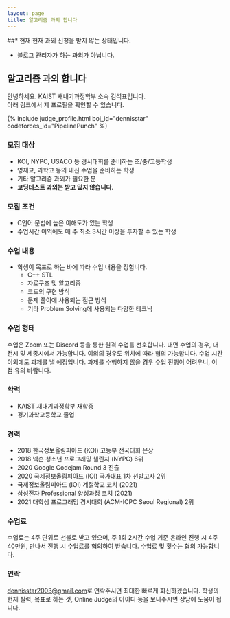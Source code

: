 ```yaml
---
layout: page
title: 알고리즘 과외 합니다
---
```


##* 현재 현재 과외 신청을 받지 않는 상태입니다.
* 블로그 관리자가 하는 과외가 아닙니다.

## 알고리즘 과외 합니다
안녕하세요. KAIST 새내기과정학부 소속 김석표입니다.<br>
아래 링크에서 제 프로필을 확인할 수 있습니다.

{% include judge_profile.html boj_id="dennisstar" codeforces_id="PipelinePunch" %}

### 모집 대상
* KOI, NYPC, USACO 등 경시대회를 준비하는 초/중/고등학생
* 영재고, 과학고 등의 내신 수업을 준비하는 학생
* 기타 알고리즘 과외가 필요한 분
* **코딩테스트 과외는 받고 있지 않습니다.**

### 모집 조건
* C언어 문법에 높은 이해도가 있는 학생
* 수업시간 이외에도 매 주 최소 3시간 이상을 투자할 수 있는 학생

### 수업 내용
* 학생이 목표로 하는 바에 따라 수업 내용을 정합니다.
  * C++ STL
  * 자료구조 및 알고리즘
  * 코드의 구현 방식
  * 문제 풀이에 사용되는 접근 방식
  * 기타 Problem Solving에 사용되는 다양한 테크닉

### 수업 형태
수업은 Zoom 또는 Discord 등을 통한 원격 수업를 선호합니다.
대면 수업의 경우, 대전시 및 세종시에서 가능합니다. 이외의 경우도 위치에 따라 협의 가능합니다.
수업 시간 이외에도 과제를 낼 예정입니다. 과제를 수행하지 않을 경우 수업 진행이 어려우니, 이 점 유의 바랍니다.

### 학력
* KAIST 새내기과정학부 재학중
* 경기과학고등학교 졸업

### 경력
* 2018 한국정보올림피아드 (KOI) 고등부 전국대회 은상
* 2018 넥슨 청소년 프로그래밍 챌린지 (NYPC) 6위
* 2020 Google Codejam Round 3 진출
* 2020 국제정보올림피아드 (IOI) 국가대표 1차 선발고사 2위
* 국제정보올림피아드 (IOI) 계절학교 코치 (2021)
* 삼성전자 Professional 양성과정 코치 (2021)
* 2021 대학생 프로그래밍 경시대회 (ACM-ICPC Seoul Regional) 2위

### 수업료
수업료는 4주 단위로 선불로 받고 있으며, 주 1회 2시간 수업 기준 온라인 진행 시 4주 40만원, 만나서 진행 시 수업료를 협의하여 받습니다.
수업료 및 횟수는 협의 가능합니다.

### 연락
<style>
.mail-address:after{
    content:attr(data-name) "@" attr(data-domain) "." attr(data-tld);
    text-decoration: underline
}
</style>
<a href="#" class="mail-address" data-name="dennisstar2003" data-domain="gmail" data-tld="com" onclick="window.location.href = 'mailto:' + this.dataset.name + '@' + this.dataset.domain + '.' + this.dataset.tld"></a>로 연락주시면 최대한 빠르게 회신하겠습니다.
학생의 현재 실력, 목표로 하는 것, Online Judge의 아이디 등을 보내주시면 상담에 도움이 됩니다.
